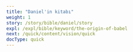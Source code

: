 ```yaml
---
title: "Daniel'in kitabı"
weight: 1
story: /story/bible/daniel/story
expl: /expl/bible/keyword/the-origin-of-babel
next: /quick/content/vision/quick
docType: quick
---
```

